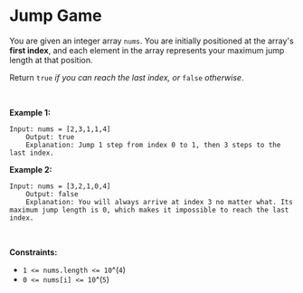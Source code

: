 # Jump Game


You are given an integer array `nums`. You are initially positioned at
the array's **first index**, and each element in the array represents
your maximum jump length at that position.

Return `true` *if you can reach the last index, or* `false` *otherwise*.

 

**Example 1:**

    Input: nums = [2,3,1,1,4]
        Output: true
        Explanation: Jump 1 step from index 0 to 1, then 3 steps to the last index.
        

**Example 2:**

    Input: nums = [3,2,1,0,4]
        Output: false
        Explanation: You will always arrive at index 3 no matter what. Its maximum jump length is 0, which makes it impossible to reach the last index.
        

 

**Constraints:**

- `1 <= nums.length <= 10`^(`4`)
- `0 <= nums[i] <= 10`^(`5`)
